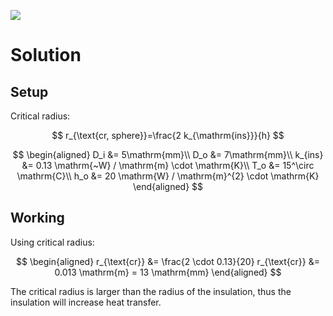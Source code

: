 ![](!imgdir/147849db426d1c4f051fa977275f08069315e239.png)

# Solution

## Setup

Critical radius:

$$
r_{\text{cr, sphere}}=\frac{2 k_{\mathrm{ins}}}{h}
$$

$$
\begin{aligned}
    D_i &= 5\mathrm{mm}\\
    D_o &= 7\mathrm{mm}\\
    k_{ins} &= 0.13 \mathrm{~W} / \mathrm{m} \cdot \mathrm{K}\\
    T_o &= 15^\circ \mathrm{C}\\
    h_o &= 20 \mathrm{W} / \mathrm{m}^{2} \cdot \mathrm{K}
\end{aligned}
$$

## Working

Using critical radius:

$$
\begin{aligned}
    r_{\text{cr}} &= \frac{2 \cdot 0.13}{20}
    r_{\text{cr}} &= 0.013 \mathrm{m} = 13 \mathrm{mm}
\end{aligned}
$$

The critical radius is larger than the radius of the insulation, thus the insulation will increase heat transfer.
